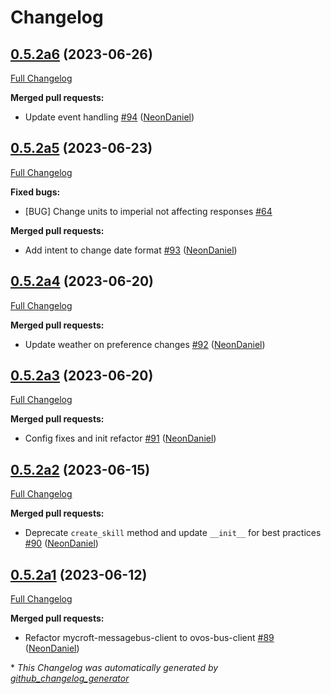 # Changelog

## [0.5.2a6](https://github.com/NeonGeckoCom/skill-user_settings/tree/0.5.2a6) (2023-06-26)

[Full Changelog](https://github.com/NeonGeckoCom/skill-user_settings/compare/0.5.2a5...0.5.2a6)

**Merged pull requests:**

- Update event handling [\#94](https://github.com/NeonGeckoCom/skill-user_settings/pull/94) ([NeonDaniel](https://github.com/NeonDaniel))

## [0.5.2a5](https://github.com/NeonGeckoCom/skill-user_settings/tree/0.5.2a5) (2023-06-23)

[Full Changelog](https://github.com/NeonGeckoCom/skill-user_settings/compare/0.5.2a4...0.5.2a5)

**Fixed bugs:**

- \[BUG\] Change units to imperial not affecting responses [\#64](https://github.com/NeonGeckoCom/skill-user_settings/issues/64)

**Merged pull requests:**

- Add intent to change date format [\#93](https://github.com/NeonGeckoCom/skill-user_settings/pull/93) ([NeonDaniel](https://github.com/NeonDaniel))

## [0.5.2a4](https://github.com/NeonGeckoCom/skill-user_settings/tree/0.5.2a4) (2023-06-20)

[Full Changelog](https://github.com/NeonGeckoCom/skill-user_settings/compare/0.5.2a3...0.5.2a4)

**Merged pull requests:**

- Update weather on preference changes [\#92](https://github.com/NeonGeckoCom/skill-user_settings/pull/92) ([NeonDaniel](https://github.com/NeonDaniel))

## [0.5.2a3](https://github.com/NeonGeckoCom/skill-user_settings/tree/0.5.2a3) (2023-06-20)

[Full Changelog](https://github.com/NeonGeckoCom/skill-user_settings/compare/0.5.2a2...0.5.2a3)

**Merged pull requests:**

- Config fixes and init refactor [\#91](https://github.com/NeonGeckoCom/skill-user_settings/pull/91) ([NeonDaniel](https://github.com/NeonDaniel))

## [0.5.2a2](https://github.com/NeonGeckoCom/skill-user_settings/tree/0.5.2a2) (2023-06-15)

[Full Changelog](https://github.com/NeonGeckoCom/skill-user_settings/compare/0.5.2a1...0.5.2a2)

**Merged pull requests:**

- Deprecate `create_skill` method and update `__init__` for best practices [\#90](https://github.com/NeonGeckoCom/skill-user_settings/pull/90) ([NeonDaniel](https://github.com/NeonDaniel))

## [0.5.2a1](https://github.com/NeonGeckoCom/skill-user_settings/tree/0.5.2a1) (2023-06-12)

[Full Changelog](https://github.com/NeonGeckoCom/skill-user_settings/compare/0.5.1...0.5.2a1)

**Merged pull requests:**

- Refactor mycroft-messagebus-client to ovos-bus-client [\#89](https://github.com/NeonGeckoCom/skill-user_settings/pull/89) ([NeonDaniel](https://github.com/NeonDaniel))



\* *This Changelog was automatically generated by [github_changelog_generator](https://github.com/github-changelog-generator/github-changelog-generator)*
